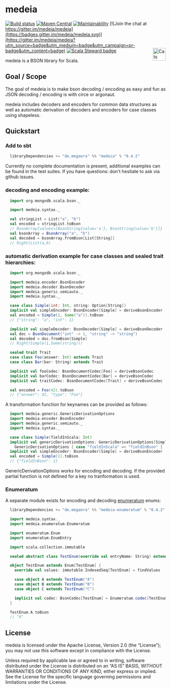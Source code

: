 # medeia
[![Build status](https://img.shields.io/travis/medeia/medeia/master.svg)](https://travis-ci.com/medeia/medeia)
[![Maven Central](https://img.shields.io/maven-central/v/de.megaera/medeia_2.13.svg?label=Maven%20Central)](https://search.maven.org/search?q=g:%22de.megaera%22)
[![Maintainability](https://api.codeclimate.com/v1/badges/ba55ea42f2857a904c41/maintainability)](https://codeclimate.com/github/medeia/medeia/maintainability)
[![Join the chat at https://gitter.im/medeia/medeia](https://badges.gitter.im/medeia/medeia.svg)](https://gitter.im/medeia/medeia?utm_source=badge&utm_medium=badge&utm_campaign=pr-badge&utm_content=badge)
[![Scala Steward badge](https://img.shields.io/badge/Scala_Steward-helping-blue.svg?style=flat&logo=data:image/png;base64,iVBORw0KGgoAAAANSUhEUgAAAA4AAAAQCAMAAAARSr4IAAAAVFBMVEUAAACHjojlOy5NWlrKzcYRKjGFjIbp293YycuLa3pYY2LSqql4f3pCUFTgSjNodYRmcXUsPD/NTTbjRS+2jomhgnzNc223cGvZS0HaSD0XLjbaSjElhIr+AAAAAXRSTlMAQObYZgAAAHlJREFUCNdNyosOwyAIhWHAQS1Vt7a77/3fcxxdmv0xwmckutAR1nkm4ggbyEcg/wWmlGLDAA3oL50xi6fk5ffZ3E2E3QfZDCcCN2YtbEWZt+Drc6u6rlqv7Uk0LdKqqr5rk2UCRXOk0vmQKGfc94nOJyQjouF9H/wCc9gECEYfONoAAAAASUVORK5CYII=)](https://scala-steward.org)
<a href="https://typelevel.org/cats/"><img src="https://typelevel.org/cats/img/cats-badge.svg" height="40px" align="right" alt="Cats friendly" /></a>

medeia is a BSON library for Scala.

## Goal / Scope

The goal of medeia is to make bson decoding / encoding as easy and fun as JSON decoding / encoding is with circe or argonaut.

medeia includes decoders and encoders for common data structures as well as automatic derivation of decoders and encoders for case classes using shapeless.

## Quickstart

### Add to sbt

```sbt
  libraryDependencies += "de.megaera" %% "medeia" % "0.4.2"
```

Currently no complete documentation is present, additional examples can be found in the test suites.
If you have questions: don't hesitate to ask via github issues.

### decoding and encoding example:

```scala
  import org.mongodb.scala.bson._

  import medeia.syntax._

  val stringList = List("a", "b")
  val encoded = stringList.toBson
  // BsonArray{values=[BsonString{value='a'}, BsonString{value='b'}]}
  val bsonArray = BsonArray("a", "b")
  val decoded = bsonArray.fromBson[List[String]]
  // Right(List(a,b)
```

### automatic derivation example for case classes and sealed trait hierarchies:

```scala
  import org.mongodb.scala.bson._

  import medeia.encoder.BsonEncoder
  import medeia.decoder.BsonDecoder
  import medeia.generic.semiauto._
  import medeia.syntax._

  case class Simple(int: Int, string: Option[String])
  implicit val simpleEncoder: BsonEncoder[Simple] = deriveBsonEncoder
  val encoded = Simple(1, Some("a")).toBson
  // {"string": "a", "int": 1}

  implicit val simpleDecoder: BsonDecoder[Simple] = deriveBsonDecoder
  val doc = BsonDocument("int" -> 1, "string" -> "string")
  val decoded = doc.fromBson[Simple]
  // Right(Simple(1,Some(string)))

  sealed trait Trait
  case class Foo(answer: Int) extends Trait
  case class Bar(bar: String) extends Trait

  implicit val fooCodec: BsonDocumentCodec[Foo] = deriveBsonCodec
  implicit val barCodec: BsonDocumentCodec[Bar] = deriveBsonCodec
  implicit val traitCodec: BsonDocumentCodec[Trait] = deriveBsonCodec

  val encoded = Foo(42).toBson
  // {"answer": 42, "type": "Foo"}
```

A transformation function for keynames can be provided as follows:

```scala
  import medeia.generic.GenericDerivationOptions
  import medeia.encoder.BsonEncoder
  import medeia.generic.semiauto._
  import medeia.syntax._

  case class Simple(fieldInScala: Int)
  implicit val genericDerivationOptions: GenericDerivationOptions[Simple] =
    GenericDerivationOptions { case "fieldInScala" => "fieldInBson" }
  implicit val simpleEncoder: BsonEncoder[Simple] = deriveBsonEncoder
  val encoded = Simple(1).toBson
  // {"fieldInBson": 1}
```

GenericDerivationOptions works for encoding and decoding.
If the provided partial function is not defined for a key no tranformation is used.

### Enumeratum

A separate module exists for encoding and decoding [enumeratum](https://github.com/lloydmeta/enumeratum) enums:

```sbt
  libraryDependencies += "de.megaera" %% "medeia-enumeratum" % "0.4.2"
```

```scala
  import medeia.syntax._
  import medeia.enumeratum.Enumeratum

  import enumeratum.Enum
  import enumeratum.EnumEntry

  import scala.collection.immutable

  sealed abstract class TestEnum(override val entryName: String) extends EnumEntry

  object TestEnum extends Enum[TestEnum] {
    override val values: immutable.IndexedSeq[TestEnum] = findValues

    case object A extends TestEnum("A")
    case object B extends TestEnum("B")
    case object C extends TestEnum("C")

    implicit val codec: BsonCodec[TestEnum] = Enumeratum.codec(TestEnum)
  }

  TestEnum.A.toBson
  // "A"
```


## License

medeia is licensed under the Apache License, Version 2.0 (the “License”); you may not use this software except in compliance with the License.

Unless required by applicable law or agreed to in writing, software distributed under the License is distributed on an “AS IS” BASIS, WITHOUT WARRANTIES OR CONDITIONS OF ANY KIND, either express or implied.
See the License for the specific language governing permissions and limitations under the License.
